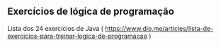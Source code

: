 ## Exercícios de lógica de programação
Lista dos 24 exercícios de Java ( https://www.dio.me/articles/lista-de-exercicios-para-treinar-logica-de-programacao )
